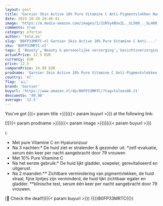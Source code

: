 ```yaml
---
layout: post
title: 'Garnier Skin Active 10% Pure Vitamine C Anti-Pigmentvlekken Nachtserum met Hyaluronzuur - 30ml'
date: 2025-10-28 20:46:41
image: 'https://m.media-amazon.com/images/I/31RVy4BUxZL._SL500_._SL400_.jpg'
comments: true
category: ofertas
author: 'tole.es'
slug: 'B0FP33MRTC-nl Garnier Skin Active 10% Pure Vitamine C Anti-...'
sku: 'B0FP33MRTC-nl'
tags: [ 'Beauty','Beauty & persoonlijke verzorging','Gezichtsverzorgingsproducten','Huidverzorging','Nachtverzorging gezicht','Vochtinbrengende middelen voor gezicht','garnier','🇳🇱', ]
actualPrice: 12.5 EUR
currency: EUR
price: 12.5
comparePrice: 24.99 EUR
prodname: 'Garnier Skin Active 10% Pure Vitamine C Anti-Pigmentvlekken Nachtserum met Hyaluronzuur - 30ml'
country: 'nl'
flag: '🇳🇱'
brand: 'Garnier'
buyurl: 'https://www.amazon.nl/dp/B0FP33MRTC/?tag=tolees0b-21'
descuento: '49.98'
average: '12.5'
---
```


You've got [{{< param title >}}]({{< param buyurl >}}) at the following link:

[![{{< param prodname >}}]({{< param image >}})]({{< param buyurl >}})

ℹ️:

- Met pure Vitamine C en Hyaluronzuur
- Na 3 nachten:* De huid ziet er stralender & gezonder uit. *zelf-evaluatie, serum één keer per nacht aangebracht door 79 vrouwen
- Met 10% Pure Vitamine C
- Na het eerste gebruik:* De huid lijkt gladder, soepeler, gerevitaliseerd en uitgerust.
- Na 2 maanden:** Zichtbare vermindering van pigmentvlekken, de huid straal, fijne lijntjes zijn verminderd, de huid lijkt zichtbaar egaler en gladder. **klinische test, serum één keer per nacht aangebracht door 79 vrouwen.

[🛒 Check the deal!!]({{< param buyurl >}})
{{<world>}}B0FP33MRTC{{</world>}}
